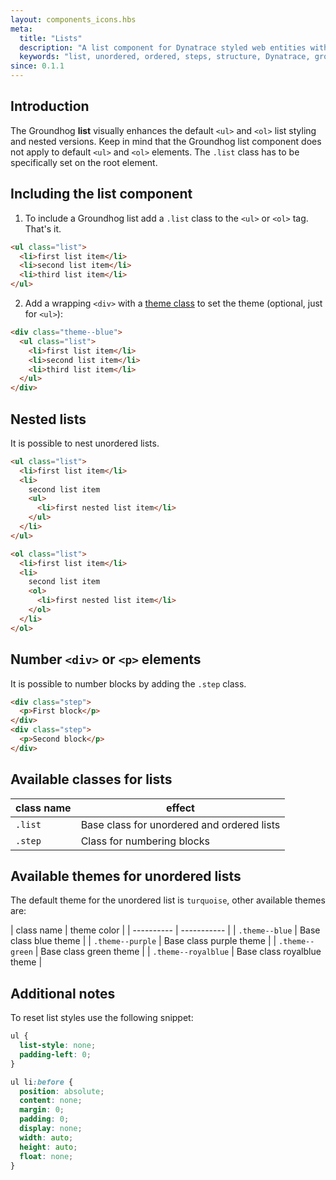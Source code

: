 ```yaml
---
layout: components_icons.hbs
meta:
  title: "Lists"
  description: "A list component for Dynatrace styled web entities with css and markup examples."
  keywords: "list, unordered, ordered, steps, structure, Dynatrace, groundhog, css component"
since: 0.1.1
---
```


## Introduction

The Groundhog **list** visually enhances the default `<ul>` and `<ol>` list styling and nested versions. Keep in mind that the Groundhog list component does not apply to default `<ul>` and `<ol>` elements. The `.list` class has to be specifically set on the root element.

## Including the list component

1. To include a Groundhog list add a `.list` class to the `<ul>` or `<ol>` tag. That's it.
```html
<ul class="list">
  <li>first list item</li>
  <li>second list item</li>
  <li>third list item</li>
</ul>
```
2. Add a wrapping `<div>` with a [theme class][themeClass] to set the theme (optional, just for `<ul>`):
```html
<div class="theme--blue">
  <ul class="list">
    <li>first list item</li>
    <li>second list item</li>
    <li>third list item</li>
  </ul>
</div>
```

## Nested lists

It is possible to nest unordered lists.
```html
<ul class="list">
  <li>first list item</li>
  <li>
    second list item
    <ul>
      <li>first nested list item</li>
    </ul>
  </li>
</ul>
```
```html
<ol class="list">
  <li>first list item</li>
  <li>
    second list item
    <ol>
      <li>first nested list item</li>
    </ol>
  </li>
</ol>
```

## Number `<div>` or `<p>` elements
It is possible to number blocks by adding the `.step` class.
```html
<div class="step">
  <p>First block</p>
</div>
<div class="step">
  <p>Second block</p>
</div>
```

## Available classes for lists

| class name | effect |
|------------|--------|
| `.list` | Base class for unordered and ordered lists |
| `.step` | Class for numbering blocks |


## Available themes for unordered lists

The default theme for the unordered list is `turquoise`, other available themes are:

| class name | theme color |
| ---------- | ----------- |
| `.theme--blue` | Base class blue theme |
| `.theme--purple` | Base class purple theme |
| `.theme--green` | Base class green theme |
| `.theme--royalblue` | Base class royalblue theme  |

[themeClass]: #available-themes-for-unordered-lists


## Additional notes

To reset list styles use the following snippet:
```css
ul {
  list-style: none;
  padding-left: 0;
}

ul li:before {
  position: absolute;
  content: none;
  margin: 0;
  padding: 0;
  display: none;
  width: auto;
  height: auto;
  float: none;
}
```

